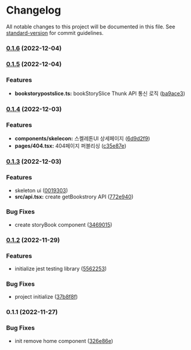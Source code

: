 # Changelog

All notable changes to this project will be documented in this file. See [standard-version](https://github.com/conventional-changelog/standard-version) for commit guidelines.

### [0.1.6](https://github.com/K-Soo/story-book/compare/v0.1.5...v0.1.6) (2022-12-04)

### [0.1.5](https://github.com/K-Soo/story-book/compare/v0.1.4...v0.1.5) (2022-12-04)


### Features

* **bookstorypostslice.ts:** bookStorySlice Thunk API 통신 로직 ([ba9ace3](https://github.com/K-Soo/story-book/commit/ba9ace3f3df4ecc9c026a78f9d89772ae56ef49e))

### [0.1.4](https://github.com/K-Soo/story-book/compare/v0.1.3...v0.1.4) (2022-12-03)


### Features

* **components/skelecon:** 스켈레톤UI 상세페이지 ([6d9d2f9](https://github.com/K-Soo/story-book/commit/6d9d2f9bf8659c66978461d229fcea6446f3fbb3))
* **pages/404.tsx:** 404페이지 퍼블리싱 ([c35e87e](https://github.com/K-Soo/story-book/commit/c35e87e437bcc8da41959c44b387d431201a928c))

### [0.1.3](https://github.com/K-Soo/story-book/compare/v0.1.2...v0.1.3) (2022-12-03)


### Features

* skeleton ui ([0019303](https://github.com/K-Soo/story-book/commit/0019303e9647651c4593b51696df16c0091a8b99))
* **src/api.tsx:** create getBookstrory API ([772e940](https://github.com/K-Soo/story-book/commit/772e940bfd3681444068c2e30565dc27ec95cd1e))


### Bug Fixes

* create storyBook component ([3469015](https://github.com/K-Soo/story-book/commit/3469015329c2c4f7444a523675a6cb6415b7b140))

### [0.1.2](https://github.com/K-Soo/story-book/compare/v0.1.1...v0.1.2) (2022-11-29)


### Features

* initialize jest testing library ([5562253](https://github.com/K-Soo/story-book/commit/556225327410d1e405a6661fe67a3fb8ab0c388f))


### Bug Fixes

* project initialize ([37b8f8f](https://github.com/K-Soo/story-book/commit/37b8f8fcf8060d90ed52f62401ca31654356b507))

### 0.1.1 (2022-11-27)


### Bug Fixes

* init remove home component ([326e86e](https://github.com/K-Soo/story-book/commit/326e86e709a840bff37c01cde58e1ff801575fca))
